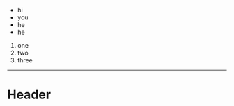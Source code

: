 <!-- TITLE: January -->
<!-- SUBTITLE: A quick summary of January -->

* hi
* you
* he
* he

1. one
2. two
3. three

-----


# Header